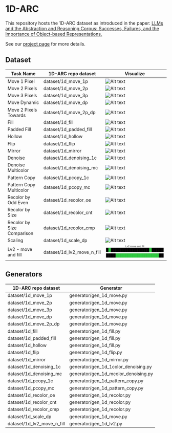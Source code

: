 # 1D-ARC

This repository hosts the 1D-ARC dataset as introduced in the paper: [LLMs and the Abstraction and Reasoning Corpus: Successes, Failures, and the Importance of Object-based Representations.](https://arxiv.org/abs/2305.18354)

See our [project page](https://khalil-research.github.io/LLM4ARC/) for more details.

## Dataset


| Task Name  | 1D-ARC repo dataset        | Visualize                                                                                                 |
| -------------------------- | -------------------------- | --------------------------------------------------------------------------------------------------------- |
| Move 1 Pixel               | dataset/1d_move_1p         | ![Alt text](ds_visualize/Move_1_Pixel.png?raw=true "Move 1 Pixel")                             |
| Move 2 Pixels              | dataset/1d_move_2p         | ![Alt text](ds_visualize/Move_2_Pixels.png?raw=true "Move 2 Pixels")                           |
| Move 3 Pixels              | dataset/1d_move_3p         | ![Alt text](ds_visualize/Move_3_Pixels.png?raw=true "Move 3 Pixels")                           |
| Move Dynamic               | dataset/1d_move_dp         | ![Alt text](ds_visualize/Move_Dynamic.png?raw=true "Move Dynamic")                             |
| Move 2 Pixels Towards      | dataset/1d_move_2p_dp      | ![Alt text](ds_visualize/Move_2_Pixels_Towards.png?raw=true "Move 2 Pixels Towards")           |
| Fill                       | dataset/1d_fill            | ![Alt text](ds_visualize/Fill.png?raw=true "Fill")                                             |
| Padded Fill                | dataset/1d_padded_fill     | ![Alt text](ds_visualize/Padded_Fill.png?raw=true "Padded Fill")                               |
| Hollow                     | dataset/1d_hollow          | ![Alt text](ds_visualize/Hollow.png?raw=true "Hollow")                                         |
| Flip                       | dataset/1d_flip            | ![Alt text](ds_visualize/Flip.png?raw=true "Flip")                                             |
| Mirror                     | dataset/1d_mirror          | ![Alt text](ds_visualize/Mirror.png?raw=true "Mirror")                                         |
| Denoise                    | dataset/1d_denoising_1c    | ![Alt text](ds_visualize/Denoise.png?raw=true "Denoise")                                       |
| Denoise Multicolor         | dataset/1d_denoising_mc    | ![Alt text](ds_visualize/Denoise_Multicolor.png?raw=true "Denoise Multicolor")                 |
| Pattern Copy               | dataset/1d_pcopy_1c        | ![Alt text](ds_visualize/Pattern_Copy.png?raw=true "Pattern Copy")                             |
| Pattern Copy Multicolor    | dataset/1d_pcopy_mc        | ![Alt text](ds_visualize/Pattern_Copy_Multicolor.png?raw=true "Pattern Copy Multicolor")       |
| Recolor by Odd Even        | dataset/1d_recolor_oe      | ![Alt text](ds_visualize/Pattern_Copy_Multicolor.png?raw=true "Pattern Copy Multicolor")       |
| Recolor by Size            | dataset/1d_recolor_cnt     | ![Alt text](ds_visualize/Recolor_by_Size.png?raw=true "Recolor by Size")                       |
| Recolor by Size Comparison | dataset/1d_recolor_cmp     | ![Alt text](ds_visualize/Recolor_by_Size_Comparison.png?raw=true "Recolor by Size Comparison") |
| Scaling                    | dataset/1d_scale_dp        | ![Alt text](ds_visualize/Scaling.png?raw=true "Scaling")                                       |
| Lv2 - move and fill        | dataset/1d_lv2_move_n_fill | ![Alt text](ds_visualize/Lv2MoveFill.png?raw=true "Lv2 move and fill")                         |



## Generators

| 1D-ARC repo dataset        | Generator                            |
| -------------------------- | ------------------------------------ |
| dataset/1d_move_1p         | generator/gen_1d_move.py             |
| dataset/1d_move_2p         | generator/gen_1d_move.py             |
| dataset/1d_move_3p         | generator/gen_1d_move.py             |
| dataset/1d_move_dp         | generator/gen_1d_move.py             |
| dataset/1d_move_2p_dp      | generator/gen_1d_move.py             |
| dataset/1d_fill            | generator/gen_1d_fill.py             |
| dataset/1d_padded_fill     | generator/gen_1d_fill.py             |
| dataset/1d_hollow          | generator/gen_1d_fill.py             |
| dataset/1d_flip            | generator/gen_1d_flip.py             |
| dataset/1d_mirror          | generator/gen_1d_mirror.py           |
| dataset/1d_denoising_1c    | generator/gen_1d_1color_denoising.py |
| dataset/1d_denoising_mc    | generator/gen_1d_mcolor_denoising.py |
| dataset/1d_pcopy_1c        | generator/gen_1d_pattern_copy.py     |
| dataset/1d_pcopy_mc        | generator/gen_1d_pattern_copy.py     |
| dataset/1d_recolor_oe      | generator/gen_1d_recolor.py          |
| dataset/1d_recolor_cnt     | generator/gen_1d_recolor.py          |
| dataset/1d_recolor_cmp     | generator/gen_1d_recolor.py          |
| dataset/1d_scale_dp        | generator/gen_1d_move.py             |
| dataset/1d_lv2_move_n_fill | generator/gen_1d_lv2.py              |

